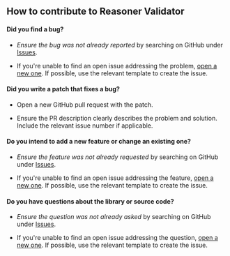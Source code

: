 ## How to contribute to Reasoner Validator

#### **Did you find a bug?**

* _Ensure the bug was not already reported_ by searching on GitHub under [Issues](https://github.com/NCATSTranslator/reasoner-validator/issues?q=is%3Aissue+label%3Abug).

* If you're unable to find an open issue addressing the problem, [open a new one](https://github.com/NCATSTranslator/reasoner-validator/issues/new?template=bug_report.md). If possible, use the relevant template to create the issue.

#### **Did you write a patch that fixes a bug?**

* Open a new GitHub pull request with the patch.

* Ensure the PR description clearly describes the problem and solution. Include the relevant issue number if applicable.

#### **Do you intend to add a new feature or change an existing one?**

* _Ensure the feature was not already requested_ by searching on GitHub under [Issues](https://github.com/NCATSTranslator/reasoner-validator/issues?q=is%3Aissue+label%3Aenhancement).

* If you're unable to find an open issue addressing the feature, [open a new one](https://github.com/NCATSTranslator/reasoner-validator/issues/new?template=feature_request.md). If possible, use the relevant template to create the issue.

#### **Do you have questions about the library or source code?**

* _Ensure the question was not already asked_ by searching on GitHub under [Issues](https://github.com/NCATSTranslator/reasoner-validator/issues?q=is%3Aissue+label%3Aquestion).

* If you're unable to find an open issue addressing the question, [open a new one](https://github.com/NCATSTranslator/reasoner-validator/issues/new?template=question.md). If possible, use the relevant template to create the issue.
